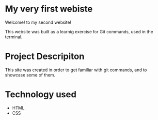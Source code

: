 # My very first webiste

Welcome! to my second website!

This website was built as a learnig exercise for Git commands, used in the terminal.

 # Project Descripiton

 This site was created in order to get familiar with git commands, and to showcase some of them.

 # Technology used
 - HTML
 - CSS

